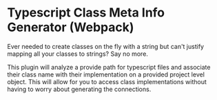# Typescript Class Meta Info Generator (Webpack)

Ever needed to create classes on the fly with a string but can't justify mapping all your classes to strings? Say no more.

This plugin will analyze a provide path for typescript files and associate their class name with their implementation on a provided project level object.
This will allow for you to access class implementations without having to worry about generating the connections.
